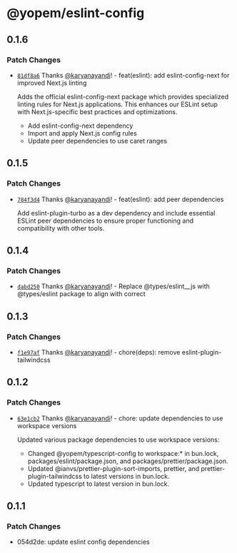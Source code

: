 # @yopem/eslint-config

## 0.1.6

### Patch Changes

- [`81df8a6`](https://github.com/yopem/tooling/commit/81df8a6a55bd4a972456f0648dc8f7a5ff3733a6)
  Thanks [@karyanayandi](https://github.com/karyanayandi)! - feat(eslint): add
  eslint-config-next for improved Next.js linting

  Adds the official eslint-config-next package which provides specialized
  linting rules for Next.js applications. This enhances our ESLint setup with
  Next.js-specific best practices and optimizations.

  - Add eslint-config-next dependency
  - Import and apply Next.js config rules
  - Update peer dependencies to use caret ranges

## 0.1.5

### Patch Changes

- [`784f3d4`](https://github.com/yopem/tooling/commit/784f3d40bbdb2ed16d3af1428007d0f35547e293)
  Thanks [@karyanayandi](https://github.com/karyanayandi)! - feat(eslint): add
  peer dependencies

  Add eslint-plugin-turbo as a dev dependency and include essential ESLint peer
  dependencies to ensure proper functioning and compatibility with other tools.

## 0.1.4

### Patch Changes

- [`dabd250`](https://github.com/yopem/tooling/commit/dabd2502ff436cf94c4367e60f1ce0a5ec41f199)
  Thanks [@karyanayandi](https://github.com/karyanayandi)! - Replace
  @types/eslint\_\_js with @types/eslint package to align with correct

## 0.1.3

### Patch Changes

- [`f1e97af`](https://github.com/yopem/tooling/commit/f1e97af56ba714ea7aa737d3b4409bdc096e9647)
  Thanks [@karyanayandi](https://github.com/karyanayandi)! - chore(deps): remove
  eslint-plugin-tailwindcss

## 0.1.2

### Patch Changes

- [`63e1cb2`](https://github.com/yopem/tooling/commit/63e1cb219dc1bb6de722db004b5648c1ba00b34f)
  Thanks [@karyanayandi](https://github.com/karyanayandi)! - chore: update
  dependencies to use workspace versions

  Updated various package dependencies to use workspace versions:

  - Changed @yopem/typescript-config to workspace:\* in bun.lock,
    packages/eslint/package.json, and packages/prettier/package.json.
  - Updated @ianvs/prettier-plugin-sort-imports, prettier, and
    prettier-plugin-tailwindcss to latest versions in bun.lock.
  - Updated typescript to latest version in bun.lock.

## 0.1.1

### Patch Changes

- 054d2de: update eslint config dependencies
